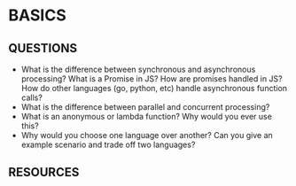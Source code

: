 # BASICS

## QUESTIONS

- What is the difference between synchronous and asynchronous processing? What is a Promise in JS? How are promises handled in JS? How do other languages (go, python, etc) handle asynchronous function calls?
- What is the difference between parallel and concurrent processing?
- What is an anonymous or lambda function? Why would you ever use this?
- Why would you choose one language over another? Can you give an example scenario and trade off two languages?

## RESOURCES

